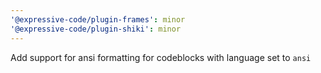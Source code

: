 ```yaml
---
'@expressive-code/plugin-frames': minor
'@expressive-code/plugin-shiki': minor
---
```


Add support for ansi formatting for codeblocks with language set to `ansi`

